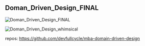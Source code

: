 
## Doman_Driven_Design_FINAL

![Doman_Driven_Design_FINAL](https://mbafullcycle.s3.us-east-1.amazonaws.com/domain-driven-design/MBA_Full_Cycle_-_Doman_Driven_Design_FINAL.png)

![Doman_Driven_Design_whimsical](https://mbafullcycle.s3.us-east-1.amazonaws.com/domain-driven-design/MBA_Full_Cycle_-_Doman_Driven_Design_whimsical.png)


repos: https://github.com/devfullcycle/mba-domain-driven-design